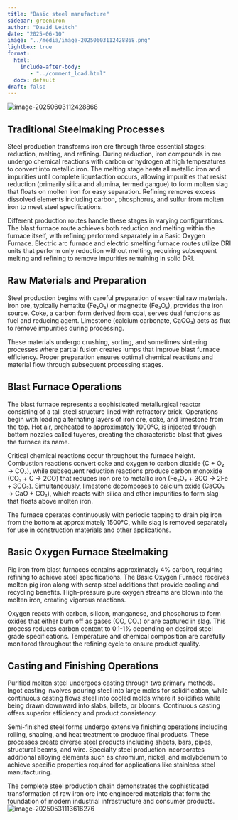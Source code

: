 ```yaml
---
title: "Basic steel manufacture"
sidebar: greeniron
author: "David Leitch"
date: "2025-06-10"
image: "../media/image-20250603112428868.png"
lightbox: true
format:
  html:
    include-after-body:
       - "../comment_load.html"
  docx: default
draft: false
---
```


![image-20250603112428868](../media/image-20250603112428868.png)



## Traditional Steelmaking Processes

Steel production transforms iron ore through three essential stages: reduction, melting, and refining. During reduction, iron compounds in ore undergo chemical reactions with carbon or hydrogen at high temperatures to convert into metallic iron. The melting stage heats all metallic iron and impurities until complete liquefaction occurs, allowing impurities that resist reduction (primarily silica and alumina, termed gangue) to form molten slag that floats on molten iron for easy separation. Refining removes excess dissolved elements including carbon, phosphorus, and sulfur from molten iron to meet steel specifications.

Different production routes handle these stages in varying configurations. The blast furnace route achieves both reduction and melting within the furnace itself, with refining performed separately in a Basic Oxygen Furnace. Electric arc furnace and electric smelting furnace routes utilize DRI units that perform only reduction without melting, requiring subsequent melting and refining to remove impurities remaining in solid DRI.

## Raw Materials and Preparation

Steel production begins with careful preparation of essential raw materials. Iron ore, typically hematite (Fe₂O₃) or magnetite (Fe₃O₄), provides the iron source. Coke, a carbon form derived from coal, serves dual functions as fuel and reducing agent. Limestone (calcium carbonate, CaCO₃) acts as flux to remove impurities during processing.

These materials undergo crushing, sorting, and sometimes sintering processes where partial fusion creates lumps that improve blast furnace efficiency. Proper preparation ensures optimal chemical reactions and material flow through subsequent processing stages.

## Blast Furnace Operations

The blast furnace represents a sophisticated metallurgical reactor consisting of a tall steel structure lined with refractory brick. Operations begin with loading alternating layers of iron ore, coke, and limestone from the top. Hot air, preheated to approximately 1000°C, is injected through bottom nozzles called tuyeres, creating the characteristic blast that gives the furnace its name.

Critical chemical reactions occur throughout the furnace height. Combustion reactions convert coke and oxygen to carbon dioxide (C + O₂ → CO₂), while subsequent reduction reactions produce carbon monoxide (CO₂ + C → 2CO) that reduces iron ore to metallic iron (Fe₂O₃ + 3CO → 2Fe + 3CO₂). Simultaneously, limestone decomposes to calcium oxide (CaCO₃ → CaO + CO₂), which reacts with silica and other impurities to form slag that floats above molten iron.

The furnace operates continuously with periodic tapping to drain pig iron from the bottom at approximately 1500°C, while slag is removed separately for use in construction materials and other applications.

## Basic Oxygen Furnace Steelmaking

Pig iron from blast furnaces contains approximately 4% carbon, requiring refining to achieve steel specifications. The Basic Oxygen Furnace receives molten pig iron along with scrap steel additions that provide cooling and recycling benefits. High-pressure pure oxygen streams are blown into the molten iron, creating vigorous reactions.

Oxygen reacts with carbon, silicon, manganese, and phosphorus to form oxides that either burn off as gases (CO, CO₂) or are captured in slag. This process reduces carbon content to 0.1-1% depending on desired steel grade specifications. Temperature and chemical composition are carefully monitored throughout the refining cycle to ensure product quality.

## Casting and Finishing Operations

Purified molten steel undergoes casting through two primary methods. Ingot casting involves pouring steel into large molds for solidification, while continuous casting flows steel into cooled molds where it solidifies while being drawn downward into slabs, billets, or blooms. Continuous casting offers superior efficiency and product consistency.

Semi-finished steel forms undergo extensive finishing operations including rolling, shaping, and heat treatment to produce final products. These processes create diverse steel products including sheets, bars, pipes, structural beams, and wire. Specialty steel production incorporates additional alloying elements such as chromium, nickel, and molybdenum to achieve specific properties required for applications like stainless steel manufacturing.

The complete steel production chain demonstrates the sophisticated transformation of raw iron ore into engineered materials that form the foundation of modern industrial infrastructure and consumer products.![image-20250531113616276](../media/image-20250531113616276.png)




